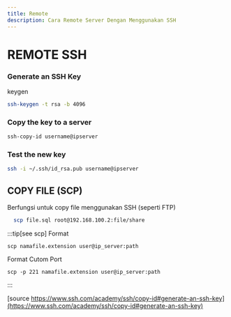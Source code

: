 ```yaml
---
title: Remote
description: Cara Remote Server Dengan Menggunakan SSH
---
```


# REMOTE SSH

### Generate an SSH Key
keygen

```sh
ssh-keygen -t rsa -b 4096
```
### Copy the key to a server

```sh
ssh-copy-id username@ipserver
```

### Test the new key

```sh
ssh -i ~/.ssh/id_rsa.pub username@ipserver
```

## COPY FILE (SCP)

Berfungsi untuk copy file menggunakan SSH (seperti FTP)


```sh
  scp file.sql root@192.168.100.2:file/share
```




:::tip[see scp]
Format
```
scp namafile.extension user@ip_server:path
```
Format Cutom Port
```
scp -p 221 namafile.extension user@ip_server:path
```
:::

[source https://www.ssh.com/academy/ssh/copy-id#generate-an-ssh-key](https://www.ssh.com/academy/ssh/copy-id#generate-an-ssh-key) 
